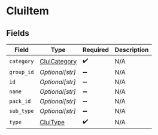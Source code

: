 # CluiItem


## Fields

| Field                                               | Type                                                | Required                                            | Description                                         |
| --------------------------------------------------- | --------------------------------------------------- | --------------------------------------------------- | --------------------------------------------------- |
| `category`                                          | [CluiCategory](../../models/shared/cluicategory.md) | :heavy_check_mark:                                  | N/A                                                 |
| `group_id`                                          | *Optional[str]*                                     | :heavy_minus_sign:                                  | N/A                                                 |
| `id`                                                | *Optional[str]*                                     | :heavy_minus_sign:                                  | N/A                                                 |
| `name`                                              | *Optional[str]*                                     | :heavy_minus_sign:                                  | N/A                                                 |
| `pack_id`                                           | *Optional[str]*                                     | :heavy_minus_sign:                                  | N/A                                                 |
| `sub_type`                                          | *Optional[str]*                                     | :heavy_minus_sign:                                  | N/A                                                 |
| `type`                                              | [CluiType](../../models/shared/cluitype.md)         | :heavy_check_mark:                                  | N/A                                                 |
